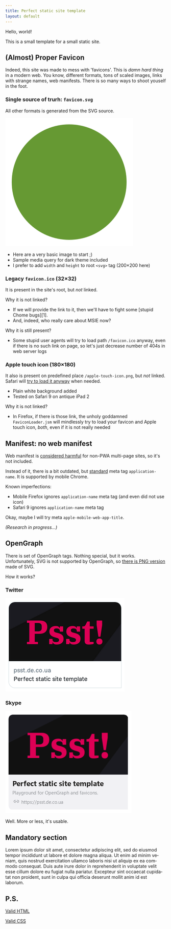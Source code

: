 ```yaml
---
title: Perfect static site template
layout: default
---
```


Hello, world!

This is a small template for a small static site.


(Almost) Proper Favicon
-----------------------

Indeed, this site was made to mess with 'favicons'. This is _damn hard thing_ in a modern web. You know, different formats, tons of scaled images, links with strange names, web manifests. There is so many ways to shoot youself in the foot.


### Single source of trurh: `favicon.svg`

All other formats is generated from the SVG source.

![Image: green circle](/favicon.svg)

 - Here are a very basic image to start ;)
 - Sample media query for dark theme included
 - I prefer to add `width` and `height` to root `<svg>` tag (200×200 here)

### Legacy `favicon.ico` (32×32)

It is present in the site's root, but _not_ linked.

Why it is not linked?

 - If we will provide the link to it, then we'll have to fight some [stupid Chome bugs][1].
 - And, indeed, who really care about MSIE now?

Why it is still present?

 - Some stupid user agents will try to load path `/favicon.ico` anyway, even if there is no such link on page, so let's just decrease number of 404s in web server logs


### Apple touch icon (180×180)

It also is present on predefined place `/apple-touch-icon.png`, but _not_ linked.
Safari will [try to load it anyway][2] when needed.

 - Plain white background added
 - Tested on Safari 9 on antique iPad 2

Why it is not linked?

 - In Firefox, if there is those link, the unholy goddamned `FaviconLoader.jsm` will mindlessly try to load your favicon and Apple touch icon, _both_, even if it is not really needed


Manifest: no web manifest
-------------------------

Web manifest is [considered harmful][3] for non-PWA multi-page sites, so it's not included.

Instead of it, there is a bit outdated, but [standard][4] meta tag `application-name`.
It is supported by mobile Chrome.

Known imperfections:

 - Mobile Firefox ignores `application-name` meta tag (and even did not use icon)
 - Safari 9 ignores `application-name` meta tag

Okay, maybe I will try meta `apple-mobile-web-app-title`.

_(Research in progress…)_


OpenGraph
---------

There is set of OpenGraph tags. Nothing special, but it works. Unfortunately, SVG is not supported by OpenGraph, so [there is PNG version](opengraph.png) made of SVG.

How it works?

### Twitter

<picture>
  <source media="(prefers-color-scheme: dark)" srcset="screenshots/twitter_dark.png">
  <source media="(prefers-color-scheme: light)" srcset="screenshots/twitter_light.png">
  <img src="screenshots/twitter_light.png" alt="Screenshot: link to this site in Twitter">
</picture>

### Skype

<picture>
  <source media="(prefers-color-scheme: dark)" srcset="screenshots/skype_dark.png">
  <source media="(prefers-color-scheme: light)" srcset="screenshots/skype_light.png">
  <img src="screenshots/skype_light.png" alt="Screenshot: link to this site in Skype">
</picture>

Well. More or less, it's usable.


Mandatory section
-----------------

<span lang="la">Lorem ipsum dolor sit amet, consectetur adipiscing elit, sed do eiusmod tempor incididunt ut labore et dolore magna aliqua. Ut enim ad minim veniam, quis nostrud exercitation ullamco laboris nisi ut aliquip ex ea commodo consequat. Duis aute irure dolor in reprehenderit in voluptate velit esse cillum dolore eu fugiat nulla pariatur. Excepteur sint occaecat cupidatat non proident, sunt in culpa qui officia deserunt mollit anim id est laborum.</span>


P.S.
----

[Valid HTML](https://validator.w3.org/nu/?doc=https%3A%2F%2Fpsst.de.co.ua%2F)

[Valid CSS](https://jigsaw.w3.org/css-validator/validator?uri=https%3A%2F%2Fpsst.de.co.ua%2Fstyle.css)


[2]: http://test.de.co.ua/2021/11/08/favicon-research.html
[3]: https://twitter.com/kastaneda/status/1465484668799754245
[4]: https://html.spec.whatwg.org/multipage/semantics.html#standard-metadata-names
